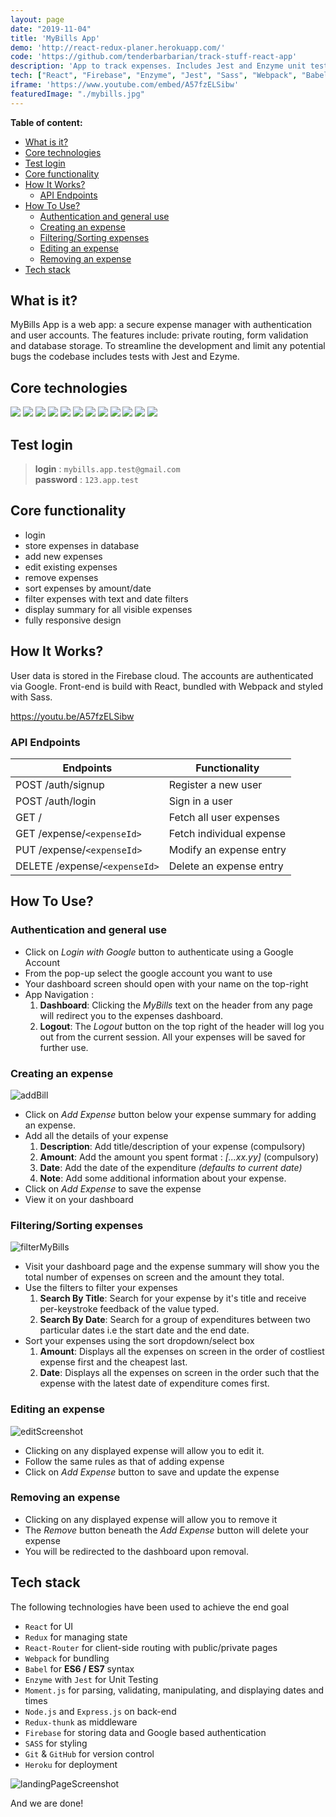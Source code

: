 ```yaml
---
layout: page
date: "2019-11-04"
title: 'MyBills App'
demo: 'http://react-redux-planer.herokuapp.com/'
code: 'https://github.com/tenderbarbarian/track-stuff-react-app'
description: 'App to track expenses. Includes Jest and Enzyme unit tests. Requires Google authentication to access. Test [login]: mybills.app.test@gmail.com [password]: 123.app.test'
tech: ["React", "Firebase", "Enzyme", "Jest", "Sass", "Webpack", "Babel"]
iframe: 'https://www.youtube.com/embed/A57fzELSibw'
featuredImage: "./mybills.jpg"
---
```

__Table of content:__
<!-- TOC -->

- [What is it?](#what-is-it)
- [Core technologies](#core-technologies)
- [Test login](#test-login)
- [Core functionality](#core-functionality)
- [How It Works?](#how-it-works)
    - [API Endpoints](#api-endpoints)
- [How To Use?](#how-to-use)
    - [Authentication and general use](#authentication-and-general-use)
    - [Creating an expense](#creating-an-expense)
    - [Filtering/Sorting expenses](#filteringsorting-expenses)
    - [Editing an expense](#editing-an-expense)
    - [Removing an expense](#removing-an-expense)
- [Tech stack](#tech-stack)

<!-- /TOC -->
## What is it?

MyBills App is a web app: a secure expense manager with authentication and user accounts. The features include: private routing, form validation and database storage. To streamline the development and limit any potential bugs  the codebase includes tests with Jest and Ezyme.


## Core technologies
<p>
    <img src="https://img.shields.io/badge/framework-React-blue?style=flat&logo=react" />
    <img src="https://img.shields.io/badge/package--manager-Yarn-navy?style=flat&logo=yarn" />
    <img src="https://img.shields.io/badge/backend-NodeJS-bluegreen?style=flat" />
    <img src="https://img.shields.io/badge/module--bundler-Webpack-lightblue?style=flat&logo=webpack" />
    <img src="https://img.shields.io/badge/ES6&ES7-Babel-olive?style=flat&logo=babel" />
    <img src="https://img.shields.io/badge/testing-Enzyme-red?style=flat" />
    <img src="https://img.shields.io/badge/testing-Jest-green?style=flat&logo=Jest" />
    <img src="https://img.shields.io/badge/database-Firebase-yellow?style=flat&logo=Firebase" />
    <img src="https://img.shields.io/badge/authorisation-Google-blue?style=flat&logo=Google" />
    <img src="https://img.shields.io/badge/styling-Sass-pink?style=flat&logo=Sass" />
    <img src="https://img.shields.io/badge/deployment-Heroku-lightblue?style=flat&logo=Heroku" />
    <img src="https://img.shields.io/badge/versioning-Git-red?style=flat&logo=Git" />
</p>


## Test login

>__login__ : `mybills.app.test@gmail.com` <br>
>__password__ : `123.app.test`


## Core functionality
- login
- store expenses in database
- add new expenses
- edit existing expenses
- remove expenses
- sort expenses by amount/date
- filter expenses with text and date filters
- display summary for all visible expenses
- fully responsive design

## How It Works?

User data is stored in the Firebase cloud. The accounts are authenticated via Google. Front-end is build with React, bundled with Webpack and styled with Sass. 

https://youtu.be/A57fzELSibw

### API Endpoints
Endpoints | Functionality
------------ | -------------
POST /auth/signup | Register a new user
POST /auth/login | Sign in a user
GET / | Fetch all user expenses
GET /expense/`<expenseId>`| Fetch individual expense
PUT /expense/`<expenseId>` | Modify an expense entry
DELETE /expense/`<expenseId>` | Delete an expense entry

## How To Use?

### Authentication and general use
- Click on *Login with Google* button to authenticate using a Google Account
- From the pop-up select the google account you want to use
- Your dashboard screen should open with your name on the top-right
- App Navigation :
    1. __Dashboard__: Clicking the *MyBills* text on the header from any page will redirect you to the expenses dashboard.
    2. __Logout__: The *Logout* button on the top right of the header will log you out from the current session. All your expenses will be saved for further use.

### Creating an expense
![addBill](./mybills2.jpg)

- Click on *Add Expense* button below your expense summary for adding an expense.
- Add all the details of your expense
    1. __Description__: Add title/description of your expense (compulsory)
    2. __Amount__: Add the amount you spent format : *[...xx.yy]* (compulsory)
    3. __Date__: Add the date of the expenditure *(defaults to current date)* 
    4. __Note__: Add some additional information about your expense.
- Click on *Add Expense* to save the expense
- View it on your dashboard

### Filtering/Sorting expenses
![filterMyBills](./filterMyBills.jpg)
- Visit your dashboard page and the expense summary will show you the total number of expenses on screen and the amount they total.
- Use the filters to filter your expenses
    1. __Search By Title__: Search for your expense by it's title and receive per-keystroke feedback of the value typed.
    2. __Search By Date__: Search for a group of expenditures between two particular dates i.e the start date and the end date.
- Sort your expenses using the sort dropdown/select box
    1. __Amount__: Displays all the expenses on screen in the order of costliest expense first and the cheapest last.
    2. __Date__: Displays all the expenses on screen in the order such that the expense with the latest date of expenditure comes first.
 

### Editing an expense
![editScreenshot](./mybills3.jpg)
- Clicking on any displayed expense will allow you to edit it.
- Follow the same rules as that of adding expense
- Click on *Add Expense* button to save and update the expense

### Removing an expense
- Clicking on any displayed expense will allow you to remove it
- The *Remove* button beneath the *Add Expense* button will delete your expense
- You will be redirected to the dashboard upon removal.

## Tech stack

The following technologies have been used to achieve the end goal

- `React` for UI
- `Redux` for managing state
- `React-Router` for client-side routing with public/private pages
- `Webpack` for bundling
- `Babel` for __ES6 / ES7__ syntax
- `Enzyme` with `Jest` for Unit Testing
- `Moment.js` for parsing, validating, manipulating, and displaying dates and times
- `Node.js` and `Express.js` on back-end
- `Redux-thunk` as middleware
- `Firebase` for storing data and Google based authentication
- `SASS` for styling
- `Git` & `GitHub` for version control
- `Heroku` for deployment

![landingPageScreenshot](./mybills.jpg)

And we are done! 
